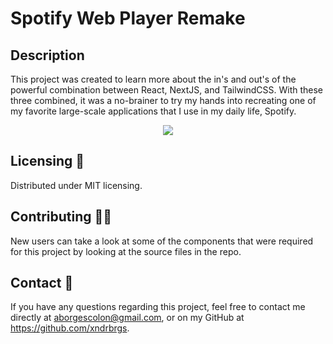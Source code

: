 
  
  # Spotify Web Player Remake

  ## Description

  This project was created to learn more about the in's and out's of the powerful combination between React, NextJS, and TailwindCSS. With these three combined, it was a no-brainer to try my hands into recreating one of my favorite large-scale applications that I use in my daily life, Spotify.

  <p align="center">
  <img src="https://i.ibb.co/PrK0ggS/spotiofy.png">  
</p>

  ## Licensing 📄
  Distributed under MIT licensing. 

  ## Contributing 🙋‍♂️
  New users can take a look at some of the components that were required for this project by looking at the source files in the repo.

  <!-- ## Testing 🧪
  nmp test -->

  ## Contact 🤳
  If you have any questions regarding this project, feel free to contact me directly at aborgescolon@gmail.com, or on my GitHub at https://github.com/xndrbrgs.
